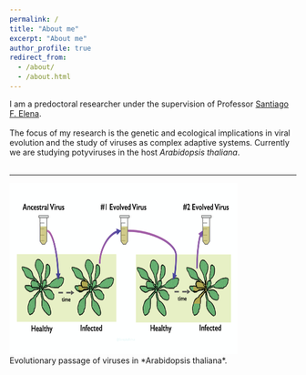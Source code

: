 ```yaml
---
permalink: /
title: "About me"
excerpt: "About me"
author_profile: true
redirect_from: 
  - /about/
  - /about.html
---
```


I am a predoctoral researcher under the supervision of Professor [Santiago F. Elena](https://sfelenalab.csic.es/sfelena/).<br/>
<br/>
The focus of my research is the genetic and ecological implications in viral evolution and the study of viruses as complex adaptive systems. Currently we are studying potyviruses in the host *Arabidopsis thaliana*.<br/>
<br/>
<hr/>
<img src="/images/passage.png" alt="hi" class="inline" height="300" width="400"/> <br/>
Evolutionary passage of viruses in *Arabidopsis thaliana*.  

